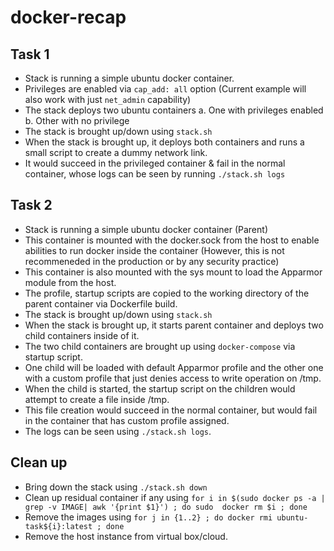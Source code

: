 # docker-recap

## Task 1
* Stack is running a simple ubuntu docker container.
* Privileges are enabled via `cap_add: all` option (Current example will also work with just `net_admin` capability)
* The stack deploys two ubuntu containers 
    a. One with privileges enabled
    b. Other with no privilege
* The stack is brought up/down using `stack.sh`
* When the stack is brought up, it deploys both containers and runs a small script to create a dummy network link. 
* It would succeed in the privileged container & fail in the normal container, whose logs can be seen by running `./stack.sh logs`


## Task 2
* Stack is running a simple ubuntu docker container (Parent)
* This container is mounted with the docker.sock from the host to enable abilities to run docker inside the container (However, this is not recommeneded in the production or by any security practice)
* This container is also mounted with the sys mount to load the Apparmor module from the host. 
* The profile, startup scripts are copied to the working directory of the parent container via Dockerfile build.
* The stack is brought up/down using `stack.sh`
* When the stack is brought up, it starts parent container and deploys two child containers inside of it. 
* The two child containers are brought up using `docker-compose` via startup script. 
* One child will be loaded with default Apparmor profile and the other one with a custom profile that just denies access to write operation on /tmp. 
* When the child is started, the startup script on the children would attempt to create a file inside /tmp. 
* This file creation would succeed in the normal container, but would fail in the container that has custom profile assigned.
* The logs can be seen using `./stack.sh logs`. 

## Clean up
* Bring down the stack using `./stack.sh down`
* Clean up residual container if any using `for i in $(sudo docker ps -a | grep -v IMAGE| awk '{print $1}') ; do sudo  docker rm $i ; done`
* Remove the images using `for j in {1..2} ; do docker rmi ubuntu-task${i}:latest ; done`
* Remove the host instance from virtual box/cloud.